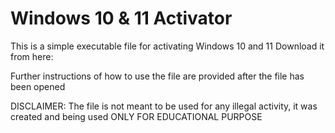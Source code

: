 # Windows 10 & 11 Activator
This is a simple executable file for activating Windows 10 and 11
Download it from here:

Further instructions of how to use the file are provided after the file has been opened

DISCLAIMER:
The file is not meant to be used for any illegal activity, it was created and being used ONLY FOR EDUCATIONAL PURPOSE
